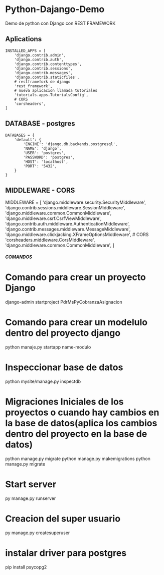 # Python-Dajango-Demo
Demo de python con Django con REST FRAMEWORK

## Aplications
```
INSTALLED_APPS = [
    'django.contrib.admin',
    'django.contrib.auth',
    'django.contrib.contenttypes',
    'django.contrib.sessions',
    'django.contrib.messages',
    'django.contrib.staticfiles',
    # restframefork de django
    'rest_framework',
    # nueva aplicacion llamada tutoriales
    'tutorials.apps.TutorialsConfig',
    # CORS
    'corsheaders',
]
```

## DATABASE - postgres

```
DATABASES = {
    'default': {
        'ENGINE': 'django.db.backends.postgresql',
        'NAME': 'django',
        'USER': 'postgres',
        'PASSWORD': 'postgres',
        'HOST': 'localhost',
        'PORT': '5432',
    }
}
```

## MIDDLEWARE - CORS
MIDDLEWARE = [
    'django.middleware.security.SecurityMiddleware',
    'django.contrib.sessions.middleware.SessionMiddleware',
    'django.middleware.common.CommonMiddleware',
    'django.middleware.csrf.CsrfViewMiddleware',
    'django.contrib.auth.middleware.AuthenticationMiddleware',
    'django.contrib.messages.middleware.MessageMiddleware',
    'django.middleware.clickjacking.XFrameOptionsMiddleware',
    # CORS
    'corsheaders.middleware.CorsMiddleware',
    'django.middleware.common.CommonMiddleware',
]

##### COMANDOS ######
# Comando para crear un proyecto Django
django-admin startproject PdrMsPyCobranzaAsignacion

# Comando para crear un modelulo dentro del proyecto django
python manaje.py startapp name-modulo

# Inspeccionar base de datos
python mysite/manage.py inspectdb

# Migraciones Iniciales de los proyectos o cuando hay cambios en la base de datos(aplica los cambios dentro del proyecto en la base de datos)
python manage.py migrate
python manage.py makemigrations
python manage.py migrate

# Start server
py manage.py runserver

# Creacion del super usuario
py manage.py createsuperuser

# instalar driver para postgres
pip install psycopg2


